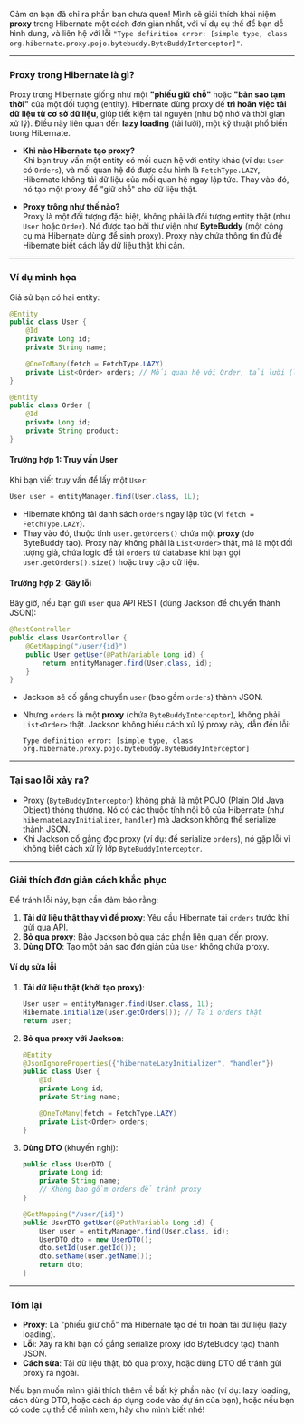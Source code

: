 Cảm ơn bạn đã chỉ ra phần bạn chưa quen! Mình sẽ giải thích khái niệm **proxy** trong Hibernate một cách đơn giản nhất, với ví dụ cụ thể để bạn dễ hình dung, và liên hệ với lỗi `"Type definition error: [simple type, class org.hibernate.proxy.pojo.bytebuddy.ByteBuddyInterceptor]"`.

---

### **Proxy trong Hibernate là gì?**
Proxy trong Hibernate giống như một **"phiếu giữ chỗ"** hoặc **"bản sao tạm thời"** của một đối tượng (entity). Hibernate dùng proxy để **trì hoãn việc tải dữ liệu từ cơ sở dữ liệu**, giúp tiết kiệm tài nguyên (như bộ nhớ và thời gian xử lý). Điều này liên quan đến **lazy loading** (tải lười), một kỹ thuật phổ biến trong Hibernate.

- **Khi nào Hibernate tạo proxy?**  
  Khi bạn truy vấn một entity có mối quan hệ với entity khác (ví dụ: `User` có `Orders`), và mối quan hệ đó được cấu hình là `FetchType.LAZY`, Hibernate không tải dữ liệu của mối quan hệ ngay lập tức. Thay vào đó, nó tạo một proxy để "giữ chỗ" cho dữ liệu thật.

- **Proxy trông như thế nào?**  
  Proxy là một đối tượng đặc biệt, không phải là đối tượng entity thật (như `User` hoặc `Order`). Nó được tạo bởi thư viện như **ByteBuddy** (một công cụ mà Hibernate dùng để sinh proxy). Proxy này chứa thông tin đủ để Hibernate biết cách lấy dữ liệu thật khi cần.

---

### **Ví dụ minh họa**
Giả sử bạn có hai entity:

```java
@Entity
public class User {
    @Id
    private Long id;
    private String name;

    @OneToMany(fetch = FetchType.LAZY)
    private List<Order> orders; // Mối quan hệ với Order, tải lười (lazy)
}

@Entity
public class Order {
    @Id
    private Long id;
    private String product;
}
```

#### **Trường hợp 1: Truy vấn User**
Khi bạn viết truy vấn để lấy một `User`:

```java
User user = entityManager.find(User.class, 1L);
```

- Hibernate không tải danh sách `orders` ngay lập tức (vì `fetch = FetchType.LAZY`).
- Thay vào đó, thuộc tính `user.getOrders()` chứa một **proxy** (do ByteBuddy tạo). Proxy này không phải là `List<Order>` thật, mà là một đối tượng giả, chứa logic để tải `orders` từ database khi bạn gọi `user.getOrders().size()` hoặc truy cập dữ liệu.

#### **Trường hợp 2: Gây lỗi**
Bây giờ, nếu bạn gửi `user` qua API REST (dùng Jackson để chuyển thành JSON):

```java
@RestController
public class UserController {
    @GetMapping("/user/{id}")
    public User getUser(@PathVariable Long id) {
        return entityManager.find(User.class, id);
    }
}
```

- Jackson sẽ cố gắng chuyển `user` (bao gồm `orders`) thành JSON.
- Nhưng `orders` là một **proxy** (chứa `ByteBuddyInterceptor`), không phải `List<Order>` thật. Jackson không hiểu cách xử lý proxy này, dẫn đến lỗi:

  ```
  Type definition error: [simple type, class org.hibernate.proxy.pojo.bytebuddy.ByteBuddyInterceptor]
  ```

---

### **Tại sao lỗi xảy ra?**
- Proxy (`ByteBuddyInterceptor`) không phải là một POJO (Plain Old Java Object) thông thường. Nó có các thuộc tính nội bộ của Hibernate (như `hibernateLazyInitializer`, `handler`) mà Jackson không thể serialize thành JSON.
- Khi Jackson cố gắng đọc proxy (ví dụ: để serialize `orders`), nó gặp lỗi vì không biết cách xử lý lớp `ByteBuddyInterceptor`.

---

### **Giải thích đơn giản cách khắc phục**
Để tránh lỗi này, bạn cần đảm bảo rằng:
1. **Tải dữ liệu thật thay vì để proxy**: Yêu cầu Hibernate tải `orders` trước khi gửi qua API.
2. **Bỏ qua proxy**: Bảo Jackson bỏ qua các phần liên quan đến proxy.
3. **Dùng DTO**: Tạo một bản sao đơn giản của `User` không chứa proxy.

#### **Ví dụ sửa lỗi**
1. **Tải dữ liệu thật (khởi tạo proxy)**:
   ```java
   User user = entityManager.find(User.class, 1L);
   Hibernate.initialize(user.getOrders()); // Tải orders thật
   return user;
   ```

2. **Bỏ qua proxy với Jackson**:
   ```java
   @Entity
   @JsonIgnoreProperties({"hibernateLazyInitializer", "handler"})
   public class User {
       @Id
       private Long id;
       private String name;

       @OneToMany(fetch = FetchType.LAZY)
       private List<Order> orders;
   }
   ```

3. **Dùng DTO** (khuyến nghị):
   ```java
   public class UserDTO {
       private Long id;
       private String name;
       // Không bao gồm orders để tránh proxy
   }

   @GetMapping("/user/{id}")
   public UserDTO getUser(@PathVariable Long id) {
       User user = entityManager.find(User.class, id);
       UserDTO dto = new UserDTO();
       dto.setId(user.getId());
       dto.setName(user.getName());
       return dto;
   }
   ```

---

### **Tóm lại**
- **Proxy**: Là "phiếu giữ chỗ" mà Hibernate tạo để trì hoãn tải dữ liệu (lazy loading).
- **Lỗi**: Xảy ra khi bạn cố gắng serialize proxy (do ByteBuddy tạo) thành JSON.
- **Cách sửa**: Tải dữ liệu thật, bỏ qua proxy, hoặc dùng DTO để tránh gửi proxy ra ngoài.

Nếu bạn muốn mình giải thích thêm về bất kỳ phần nào (ví dụ: lazy loading, cách dùng DTO, hoặc cách áp dụng code vào dự án của bạn), hoặc nếu bạn có code cụ thể để mình xem, hãy cho mình biết nhé!